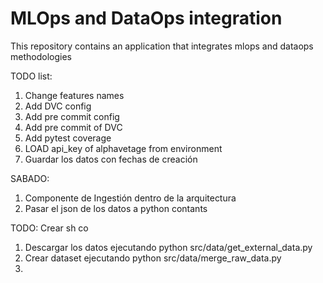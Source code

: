 # MLOps and DataOps integration


This repository contains an application that integrates mlops and dataops methodologies


TODO list:

1. Change features names
2. Add DVC config
3. Add pre commit config
4. Add pre commit of DVC
5. Add pytest coverage
6. LOAD api_key of alphavetage from environment
7. Guardar los datos con fechas de creación


SABADO:
1. Componente de Ingestión dentro de la arquitectura
2. Pasar el json de los datos a python contants



TODO: Crear sh co 

1. Descargar los datos ejecutando python src/data/get_external_data.py
2. Crear dataset ejecutando python src/data/merge_raw_data.py
3.